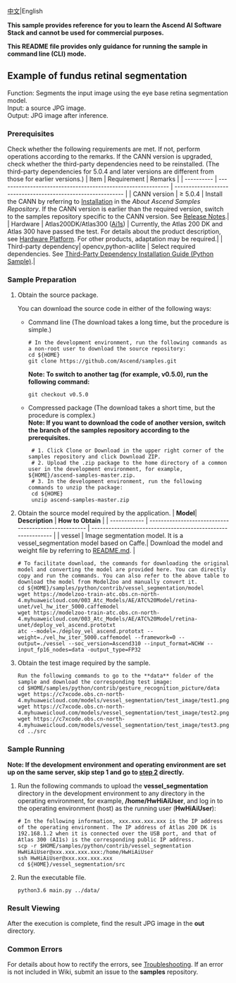 [中文](README_CN.md)|English

**This sample provides reference for you to learn the Ascend AI Software Stack and cannot be used for commercial purposes.**


**This README file provides only guidance for running the sample in command line (CLI) mode.**

## Example of fundus retinal segmentation

Function: Segments the input image using the eye base retina segmentation model.  
Input: a source JPG image.   
Output: JPG image after inference. 

### Prerequisites
Check whether the following requirements are met. If not, perform operations according to the remarks. If the CANN version is upgraded, check whether the third-party dependencies need to be reinstalled. (The third-party dependencies for 5.0.4 and later versions are different from those for earlier versions.)
| Item      | Requirement                                                        | Remarks                                                        |
| ---------- | ------------------------------------------------------------ | ------------------------------------------------------------ |
| CANN version  | ≥ 5.0.4                                                    | Install the CANN by referring to [Installation](https://github.com/Ascend/samples#%E5%AE%89%E8%A3%85) in the *About Ascend Samples Repository*. If the CANN version is earlier than the required version, switch to the samples repository specific to the CANN version. See [Release Notes](https://github.com/Ascend/samples/blob/master/README.md).|
| Hardware  | Atlas200DK/Atlas300 ([Ai1s](https://support.huaweicloud.com/productdesc-ecs/ecs_01_0047.html#ecs_01_0047__section78423209366)) | Currently, the Atlas 200 DK and Atlas 300 have passed the test. For details about the product description, see [Hardware Platform](https://ascend.huawei.com/en/#/hardware/product). For other products, adaptation may be required.|
| Third-party dependency| opencv,python-acllite                                        | Select required dependencies. See [Third-Party Dependency Installation Guide (Python Sample)](https://github.com/Ascend/samples/tree/master/python/environment).|

### Sample Preparation

1. Obtain the source package.

   You can download the source code in either of the following ways:  
    - Command line (The download takes a long time, but the procedure is simple.)
       ```    
       # In the development environment, run the following commands as a non-root user to download the source repository:   
       cd ${HOME}     
       git clone https://github.com/Ascend/samples.git
       ```
       **Note: To switch to another tag (for example, v0.5.0), run the following command:**
       
       ```
       git checkout v0.5.0
       ```
    - Compressed package (The download takes a short time, but the procedure is complex.)  
       **Note: If you want to download the code of another version, switch the branch of the samples repository according to the prerequisites.**  
       ``` 
        # 1. Click Clone or Download in the upper right corner of the samples repository and click Download ZIP.   
        # 2. Upload the .zip package to the home directory of a common user in the development environment, for example, ${HOME}/ascend-samples-master.zip.    
        # 3. In the development environment, run the following commands to unzip the package:    
        cd ${HOME}    
        unzip ascend-samples-master.zip
       ```

2. Obtain the source model required by the application.
    | **Model**| **Description**                                        | **How to Obtain**                                            |
    | ------------ | ---------------------------------------------------- | ------------------------------------------------------------ |
    | vessel       | Image segmentation model. It is a vessel_segmentation model based on Caffe.| Download the model and weight file by referring to [README.md](https://github.com/Ascend/ModelZoo-TensorFlow/tree/master/TensorFlow/contrib/cv/vessel-segmentation/ATC_retina-unet_caffe_AE). |
    ```
    # To facilitate download, the commands for downloading the original model and converting the model are provided here. You can directly copy and run the commands. You can also refer to the above table to download the model from ModelZoo and manually convert it. 
    cd ${HOME}/samples/python/contrib/vessel_segmentation/model    
    wget https://modelzoo-train-atc.obs.cn-north-4.myhuaweicloud.com/003_Atc_Models/AE/ATC%20Model/retina-unet/vel_hw_iter_5000.caffemodel   
    wget https://modelzoo-train-atc.obs.cn-north-4.myhuaweicloud.com/003_Atc_Models/AE/ATC%20Model/retina-unet/deploy_vel_ascend.prototxt
    atc --model=./deploy_vel_ascend.prototxt --weight=./vel_hw_iter_5000.caffemodel --framework=0 --output=./vessel --soc_version=Ascend310 --input_format=NCHW --input_fp16_nodes=data -output_type=FP32
    ```

3. Obtain the test image required by the sample.
    ```
    Run the following commands to go to the **data** folder of the sample and download the corresponding test image:
    cd $HOME/samples/python/contrib/gesture_recognition_picture/data
    wget https://c7xcode.obs.cn-north-4.myhuaweicloud.com/models/vessel_segmentation/test_image/test1.png
    wget https://c7xcode.obs.cn-north-4.myhuaweicloud.com/models/vessel_segmentation/test_image/test2.png   
    wget https://c7xcode.obs.cn-north-4.myhuaweicloud.com/models/vessel_segmentation/test_image/test3.png
    cd ../src
    ```

### Sample Running

**Note: If the development environment and operating environment are set up on the same server, skip step 1 and go to [step 2](#step_2) directly.**  

1. Run the following commands to upload the **vessel_segmentation** directory in the development environment to any directory in the operating environment, for example, **/home/HwHiAiUser**, and log in to the operating environment (host) as the running user (**HwHiAiUser**):
    ```
    # In the following information, xxx.xxx.xxx.xxx is the IP address of the operating environment. The IP address of Atlas 200 DK is 192.168.1.2 when it is connected over the USB port, and that of Atlas 300 (AI1s) is the corresponding public IP address.
    scp -r $HOME/samples/python/contrib/vessel_segmentation HwHiAiUser@xxx.xxx.xxx.xxx:/home/HwHiAiUser
    ssh HwHiAiUser@xxx.xxx.xxx.xxx
    cd ${HOME}/vessel_segmentation/src    
    ```
2. Run the executable file.
    ```
    python3.6 main.py ../data/
    ```

### Result Viewing

After the execution is complete, find the result JPG image in the **out** directory.

### Common Errors
For details about how to rectify the errors, see [Troubleshooting](https://github.com/Ascend/samples/wikis/%E5%B8%B8%E8%A7%81%E9%97%AE%E9%A2%98%E5%AE%9A%E4%BD%8D/%E4%BB%8B%E7%BB%8D). If an error is not included in Wiki, submit an issue to the **samples** repository.
